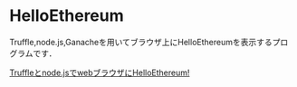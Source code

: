 # HelloEthereum

Truffle,node.js,Ganacheを用いてブラウザ上にHelloEthereumを表示するプログラムです．

[Truffleとnode.jsでwebブラウザにHelloEthereum!](https://qiita.com/miya839/items/aaff8bdd671a179c94cf)

